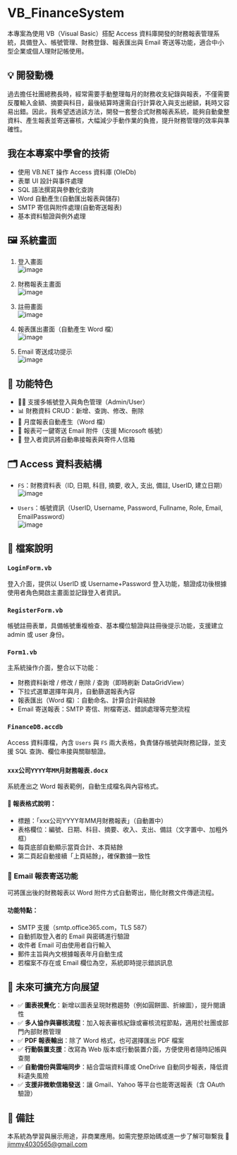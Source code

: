 # VB_FinanceSystem

本專案為使用 VB（Visual Basic）搭配 Access 資料庫開發的財務報表管理系統，具備登入、帳號管理、財務登錄、報表匯出與 Email 寄送等功能，適合中小型企業或個人理財記帳使用。

## 💡 開發動機
過去擔任社團總務長時，經常需要手動整理每月的財務收支紀錄與報表，不僅需要反覆輸入金額、摘要與科目，最後結算時還需自行計算收入與支出總額，耗時又容易出錯。因此，我希望透過該方法，開發一套整合式財務報表系統，能夠自動彙整資料、產生報表並寄送審核，大幅減少手動作業的負擔，提升財務管理的效率與準確性。

## 我在本專案中學會的技術
- 使用 VB.NET 操作 Access 資料庫 (OleDb)
- 表單 UI 設計與事件處理
- SQL 語法撰寫與參數化查詢
- Word 自動產生(自動匯出報表與儲存)
- SMTP 寄信與附件處理(自動寄送報表)
- 基本資料驗證與例外處理

## 🖼️ 系統畫面
1. 登入畫面  
   ![image](https://github.com/user-attachments/assets/3580f8a8-9cfa-4e20-9016-346377ab2b65)

2. 財務報表主畫面  
   ![image](https://github.com/user-attachments/assets/cccde931-abc4-42c7-a5b9-71377555a1b6)

3. 註冊畫面  
   ![image](https://github.com/user-attachments/assets/2c0f6855-261a-4423-9c43-fe63b282be3f)

4. 報表匯出畫面（自動產生 Word 檔）  
   ![image](https://github.com/user-attachments/assets/a4dea971-594f-42bd-895c-80a89b25de24)

5. Email 寄送成功提示  
   ![image](https://github.com/user-attachments/assets/9e40d6f1-1225-4cc0-8791-2828bb5f2a46)

## 📌 功能特色
- 🧑‍💼 支援多帳號登入與角色管理（Admin/User）
- 📊 財務資料 CRUD：新增、查詢、修改、刪除
- 🧾 月度報表自動產生（Word 檔）
- 📧 報表可一鍵寄送 Email 附件（支援 Microsoft 帳號）
- 🔐 登入者資訊將自動串接報表與寄件人信箱

## 🗂️ Access 資料表結構
- `FS`：財務資料表（ID, 日期, 科目, 摘要, 收入, 支出, 備註, UserID, 建立日期）  
  ![image](https://github.com/user-attachments/assets/565f01c4-d983-4906-8d23-e238f4ed7c7c)

- `Users`：帳號資訊（UserID, Username, Password, Fullname, Role, Email, EmailPassword）  
  ![image](https://github.com/user-attachments/assets/301dfff0-c95f-421a-8f76-106d37189be8)

## 📁 檔案說明

### `LoginForm.vb`
登入介面，提供以 UserID 或 Username+Password 登入功能，驗證成功後根據使用者角色開啟主畫面並記錄登入者資訊。

### `RegisterForm.vb`
帳號註冊表單，具備帳號重複檢查、基本欄位驗證與註冊後提示功能，支援建立 admin 或 user 身份。

### `Form1.vb`
主系統操作介面，整合以下功能：
- 財務資料新增 / 修改 / 刪除 / 查詢（即時刷新 DataGridView）
- 下拉式選單選擇年與月，自動篩選報表內容
- 報表匯出（Word 檔）：自動命名、計算合計與結餘
- Email 寄送報表：SMTP 寄信、附檔寄送、錯誤處理等完整流程

### `FinanceDB.accdb`
Access 資料庫檔，內含 `Users` 與 `FS` 兩大表格，負責儲存帳號與財務記錄，並支援 SQL 查詢、欄位串接與關聯驗證。

### `xxx公司YYYY年MM月財務報表.docx`
系統產出之 Word 報表範例，自動生成檔名與內容格式。

#### 📄 報表格式說明：
- 標題：「xxx公司YYYY年MM月財務報表」（自動置中）
- 表格欄位：編號、日期、科目、摘要、收入、支出、備註（文字置中、加粗外框）
- 每頁底部自動顯示當頁合計、本頁結餘
- 第二頁起自動接續「上頁結餘」，確保數據一致性

### 📧 Email 報表寄送功能
可將匯出後的財務報表以 Word 附件方式自動寄出，簡化財務文件傳遞流程。

#### 功能特點：
- SMTP 支援（smtp.office365.com，TLS 587）
- 自動抓取登入者的 Email 與密碼進行驗證
- 收件者 Email 可由使用者自行輸入
- 郵件主旨與內文根據報表年月自動生成
- 若檔案不存在或 Email 欄位為空，系統即時提示錯誤訊息

## 🚀 未來可擴充方向展望
- ✅ **圖表視覺化**：新增以圖表呈現財務趨勢（例如圓餅圖、折線圖），提升閱讀性
- ✅ **多人協作與審核流程**：加入報表審核紀錄或審核流程節點，適用於社團或部門內部財務管理
- ✅ **PDF 報表輸出**：除了 Word 格式，也可選擇匯出 PDF 檔案
- ✅ **行動裝置支援**：改寫為 Web 版本或行動裝置介面，方便使用者隨時記帳與查閱
- ✅ **自動備份與雲端同步**：結合雲端資料庫或 OneDrive 自動同步報表，降低資料遺失風險
- ✅ **支援非微軟信箱發送**：讓 Gmail、Yahoo 等平台也能寄送報表（含 OAuth 驗證）

## 📣 備註
本系統為學習與展示用途，非商業應用。如需完整原始碼或進一步了解可聯繫我
📧 jimmy4030565@gmail.com
